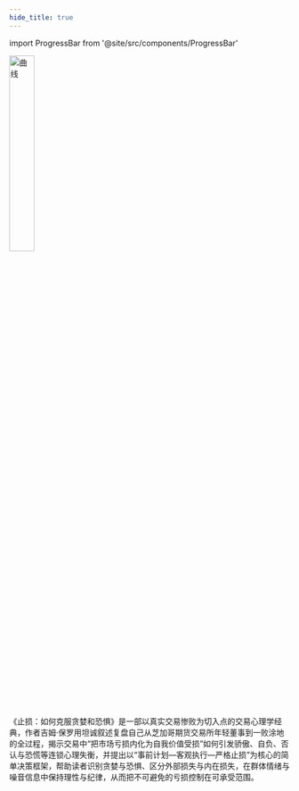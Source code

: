 ```yaml
---
hide_title: true
---
```


import ProgressBar from '@site/src/components/ProgressBar'

<ProgressBar percent={100} label="完成进度" />

<img src="https://static.kjuu.cc/tana/202508280045102.png" alt="曲线" width="30%" />

《止损：如何克服贪婪和恐惧》是一部以真实交易惨败为切入点的交易心理学经典，作者吉姆·保罗用坦诚叙述复盘自己从芝加哥期货交易所年轻董事到一败涂地的全过程，揭示交易中“把市场亏损内化为自我价值受损”如何引发骄傲、自负、否认与恐慌等连锁心理失衡，并提出以“事前计划—客观执行—严格止损”为核心的简单决策框架，帮助读者识别贪婪与恐惧、区分外部损失与内在损失，在群体情绪与噪音信息中保持理性与纪律，从而把不可避免的亏损控制在可承受范围。
